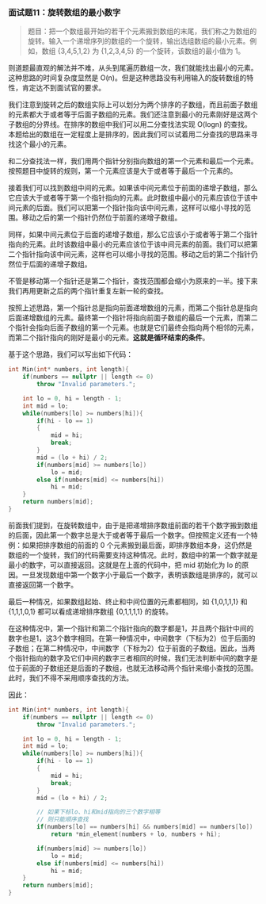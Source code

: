### 面试题11：旋转数组的最小数字

> 题目：把一个数组最开始的若干个元素搬到数组的末尾，我们称之为数组的旋转。输入一个递增序列的数组的一个旋转，输出选组数组的最小元素。例如，数组 {3,4,5,1,2} 为 {1,2,3,4,5} 的一个旋转，该数组的最小值为 1。

则道题最直观的解法并不难，从头到尾遍历数组一次，我们就能找出最小的元素。这种思路的时间复杂度显然是 O(n)。但是这种思路没有利用输入的旋转数组的特性，肯定达不到面试官的要求。

我们注意到旋转之后的数组实际上可以划分为两个排序的子数组，而且前面子数组的元素都大于或者等于后面子数组的元素。我们还注意到最小的元素刚好是这两个子数组的分界线。在排序的数组中我们可以用二分查找法实现 O(logn) 的查找。本题给出的数组在一定程度上是排序的，因此我们可以试着用二分查找的思路来寻找这个最小的元素。

和二分查找法一样，我们用两个指针分别指向数组的第一个元素和最后一个元素。按照题目中旋转的规则，第一个元素应该是大于或者等于最后一个元素的。

接着我们可以找到数组中间的元素。如果该中间元素位于前面的递增子数组，那么它应该大于或者等于第一个指针指向的元素。此时数组中最小的元素应该位于该中间元素的后面。我们可以把第一个指针指向该中间元素，这样可以缩小寻找的范围。移动之后的第一个指针仍然位于前面的递增子数组。

同样，如果中间元素位于后面的递增子数组，那么它应该小于或者等于第二个指针指向的元素。此时该数组中最小的元素应该位于该中间元素的前面。我们可以把第二个指针指向该中间元素，这样也可以缩小寻找的范围。移动之后的第二个指针仍然位于后面的递增子数组。

不管是移动第一个指针还是第二个指针，查找范围都会缩小为原来的一半。接下来我们再用更新之后的两个指针重复左新一轮的查找。

按照上述思路，第一个指针总是指向前面递增数组的元素，而第二个指针总是指向后面递增数组的元素。最终第一个指针将指向前面子数组的最后一个元素，而第二个指针会指向后面子数组的第一个元素。也就是它们最终会指向两个相邻的元素，而第二个指针指向的刚好是最小的元素。**这就是循环结束的条件**。

基于这个思路，我们可以写出如下代码：
```cpp
int Min(int* numbers, int length){
    if(numbers == nullptr || length <= 0)
        throw "Invalid parameters.";

    int lo = 0, hi = length - 1;
    int mid = lo;
    while(numbers[lo] >= numbers[hi]){
        if(hi - lo == 1)
        {
            mid = hi;
            break;
        }
        mid = (lo + hi) / 2;
        if(numbers[mid] >= numbers[lo])
            lo = mid;
        else if(numbers[mid] <= numbers[hi])
            hi = mid;
    }
    return numbers[mid];
}
```

前面我们提到，在旋转数组中，由于是把递增排序数组前面的若干个数字搬到数组的后面，因此第一个数字总是大于或者等于最后一个数字。但按照定义还有一个特例：如果把排序数组的前面的 0 个元素搬到最后面，即排序数组本身，这仍然是数组的一个旋转，我们的代码需要支持这种情况。此时，数组中的第一个数字就是最小的数字，可以直接返回。这就是在上面的代码中，把 mid 初始化为 lo 的原因。一旦发现数组中第一个数字小于最后一个数字，表明该数组是排序的，就可以直接返回第一个数字。

最后一种情况，如果数组起始、终止和中间位置的元素都相同，如 {1,0,1,1,1} 和 {1,1,1,0,1} 都可以看成递增排序数组 {0,1,1,1,1} 的旋转。

在这种情况中，第一个指针和第二个指针指向的数字都是1，并且两个指针中间的数字也是1，这3个数字相同。在第一种情况中，中间数字（下标为2）位于后面的子数组；在第二种情况中，中间数字（下标为2）位于前面的子数组。因此，当两个指针指向的数字及它们中间的数字三者相同的时候，我们无法判断中间的数字是位于前面的子数组还是后面的子数组，也就无法移动两个指针来缩小查找的范围。此时，我们不得不采用顺序查找的方法。

因此：
```cpp
int Min(int* numbers, int length){
    if(numbers == nullptr || length <= 0)
        throw "Invalid parameters.";

    int lo = 0, hi = length - 1;
    int mid = lo;
    while(numbers[lo] >= numbers[hi]){
        if(hi - lo == 1)
        {
            mid = hi;
            break;
        }
        mid = (lo + hi) / 2;

        // 如果下标lo、hi和mid指向的三个数字相等
        // 则只能顺序查找
        if(numbers[lo] == numbers[hi] && numbers[mid] == numbers[lo])
            return *min_element(numbers + lo, numbers + hi);

        if(numbers[mid] >= numbers[lo])
            lo = mid;
        else if(numbers[mid] <= numbers[hi])
            hi = mid;
    }
    return numbers[mid];
}
```
